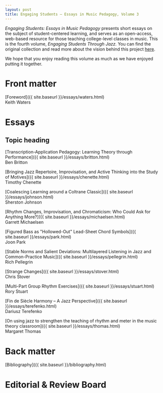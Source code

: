 ```yaml
---
layout: post
title: Engaging Students – Essays in Music Pedagogy, Volume 3
---
```


_Engaging Students: Essays in Music Pedagogy_ presents short essays on the subject of student-centered learning, and serves as an open-access, web-based resource for those teaching college-level classes in music. This is the fourth volume, *Engaging Students Through Jazz.* You can find the original collection and read more about the vision behind this project [here](http://www.flipcamp.org/engagingstudents/).

We hope that you enjoy reading this volume as much as we have enjoyed putting it together.

# Front matter

[Foreword]({{ site.baseurl }}/essays/waters.html)  
Keith Waters


# Essays

## Topic heading

[Transcription-Application Pedagogy: Learning Theory through Performance]({{ site.baseurl }}/essays/britton.html)  
Ben Britton

[Bringing Jazz Repertoire, Improvisation, and Active Thinking into the Study of Motives]({{ site.baseurl }}/essays/chenette.html)  
Timothy Chenette

[Coalescing Learning around a Coltrane Classic]({{ site.baseurl }}/essays/johnson.html)  
Sherston Johnson

[Rhythm Changes, Improvisation, and Chromaticism: Who Could Ask for Anything More?]({{ site.baseurl }}/essays/michaelsen.html)  
Garrett Michaelsen

[Figured Bass as "Hollowed-Out" Lead-Sheet Chord Symbols]({{ site.baseurl }}/essays/park.html)  
Joon Park

[Stable Norms and Salient Deviations: Multilayered Listening in Jazz and Common-Practice Music]({{ site.baseurl }}/essays/pellegrin.html)  
Rich Pellegrin

[Strange Changes]({{ site.baseurl }}/essays/stover.html)  
Chris Stover

[Multi-Part Group Rhythm Exercises]({{ site.baseurl }}/essays/stuart.html)  
Rory Stuart

[Fin de Siècle Harmony – A Jazz Perspective]({{ site.baseurl }}/essays/terefenko.html)  
Dariusz Terefenko

[On using jazz to strengthen the teaching of rhythm and meter in the music theory classroom]({{ site.baseurl }}/essays/thomas.html)  
Margaret Thomas

# Back matter

[Bibliography]({{ site.baseurl }}/bibliography.html)


# Editorial & Review Board

<!--
Carla Colletti, Webster University  
Philip Duker, University of Delaware, co-editor  
Dave Easley, Oklahoma City University  
Anna Gawboy, Ohio State University, co-editor  
Philip Gentry, University of Delaware  
Stephen Gosden, University of North Florida  
Bryn Hughes, University of Lethbridge, co-editor  
Enoch Jacobus, independent scholar, Berea, Kentucky  
J. Daniel Jenkins, University of South Carolina  
Garrett Michaelson, University of Massachusetts–Lowell  
Brian Moseley, The University at Buffalo, SUNY  
Meghan Naxer, University of Oregon, production editor  
Colin Roust, Roosevelt University  
Kris Shaffer, University of Colorado–Boulder, production editor  
Daniel Stevens, University of Delaware
-->

